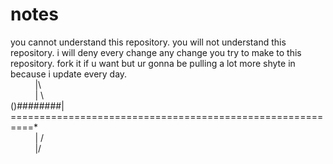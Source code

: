 # notes
you cannot understand this repository. you will not understand this repository. i will deny every change any change you try to make to this repository. fork it if u want but ur gonna be pulling a lot more shyte in because i  update every day. <br/>
&nbsp;&nbsp;&nbsp;&nbsp;&nbsp;&nbsp;&nbsp;&nbsp;&nbsp;&nbsp;|\ <br/>
&nbsp;&nbsp;&nbsp;&nbsp;&nbsp;&nbsp;&nbsp;&nbsp;&nbsp;&nbsp;| \ <br/>
()########|  ==========================================================* <br/>
&nbsp;&nbsp;&nbsp;&nbsp;&nbsp;&nbsp;&nbsp;&nbsp;&nbsp;&nbsp;| / <br/>
&nbsp;&nbsp;&nbsp;&nbsp;&nbsp;&nbsp;&nbsp;&nbsp;&nbsp;&nbsp;|/ <br/>
<br/>
